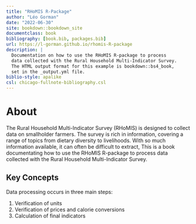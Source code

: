 ```yaml
--- 
title: "RHoMIS R-Package"
author: "Léo Gorman"
date: "2022-06-30"
site: bookdown::bookdown_site
documentclass: book
bibliography: [book.bib, packages.bib]
url: https://l-gorman.github.io/rhomis-R-package
description: |
  Documentation on how to use the RHoMIS R-package to process
  data collected with the Rural Household Multi-Indicator Survey.
  The HTML output format for this example is bookdown::bs4_book,
  set in the _output.yml file.
biblio-style: apalike
csl: chicago-fullnote-bibliography.csl
---
```


# About

The Rural Household Multi-Indicator Survey (RHoMIS) is designed to collect data on smallholder farmers.
The survey is rich in information, covering a range of topics from dietary diversity to livelihoods.
With so much information available, it can often be difficult to extract, 
This is a book documentating how to use the RHoMIS R-package to process
data collected with the Rural Household Multi-Indicator Survey.

## Key Concepts

Data processing occurs in three main steps:

1. Verification of units
2. Verification of prices and calorie conversions
3. Calculation of final indicators

